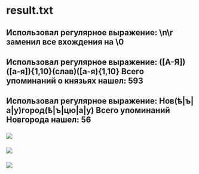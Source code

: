 # result.txt
## Использовал регулярное выражение: \n\r заменил все вхождения на \0
## Использовал регулярное выражение: ([А-Я])([а-я]){1,10}(слав)([а-я){1,10} Всего упоминаний о князьях нашел: 593
## Использовал регулярное выражение: Нов(ѣ|ъ|а|у)город(ѣ|ъ|цю|а|у) Всего упоминаний Новгорода нашел: 56
### ![](https://pp.userapi.com/c845123/v845123851/68fc3/EdtdEdz9ICw.jpg)
### ![](https://pp.userapi.com/c846323/v846323851/6029f/pkM6fmt8TBE.jpg)
### ![](https://sun1-14.userapi.com/c840625/v840625182/89f7d/vxkYgh9gYo0.jpg)
